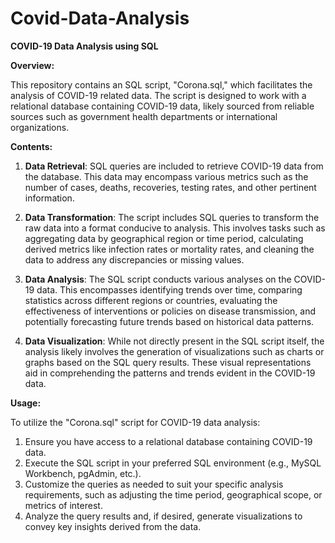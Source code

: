 # Covid-Data-Analysis

**COVID-19 Data Analysis using SQL**

**Overview:**

This repository contains an SQL script, "Corona.sql," which facilitates the analysis of COVID-19 related data. The script is designed to work with a relational database containing COVID-19 data, likely sourced from reliable sources such as government health departments or international organizations.

**Contents:**

1. **Data Retrieval**: SQL queries are included to retrieve COVID-19 data from the database. This data may encompass various metrics such as the number of cases, deaths, recoveries, testing rates, and other pertinent information.

2. **Data Transformation**: The script includes SQL queries to transform the raw data into a format conducive to analysis. This involves tasks such as aggregating data by geographical region or time period, calculating derived metrics like infection rates or mortality rates, and cleaning the data to address any discrepancies or missing values.

3. **Data Analysis**: The SQL script conducts various analyses on the COVID-19 data. This encompasses identifying trends over time, comparing statistics across different regions or countries, evaluating the effectiveness of interventions or policies on disease transmission, and potentially forecasting future trends based on historical data patterns.

4. **Data Visualization**: While not directly present in the SQL script itself, the analysis likely involves the generation of visualizations such as charts or graphs based on the SQL query results. These visual representations aid in comprehending the patterns and trends evident in the COVID-19 data.

**Usage:**

To utilize the "Corona.sql" script for COVID-19 data analysis:

1. Ensure you have access to a relational database containing COVID-19 data.
2. Execute the SQL script in your preferred SQL environment (e.g., MySQL Workbench, pgAdmin, etc.).
3. Customize the queries as needed to suit your specific analysis requirements, such as adjusting the time period, geographical scope, or metrics of interest.
4. Analyze the query results and, if desired, generate visualizations to convey key insights derived from the data.

